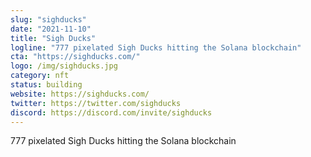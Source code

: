 ```yaml
---
slug: "sighducks"
date: "2021-11-10"
title: "Sigh Ducks"
logline: "777 pixelated Sigh Ducks hitting the Solana blockchain"
cta: "https://sighducks.com/"
logo: /img/sighducks.jpg
category: nft
status: building
website: https://sighducks.com/
twitter: https://twitter.com/sighducks
discord: https://discord.com/invite/sighducks
---
```


777 pixelated Sigh Ducks hitting the Solana blockchain
